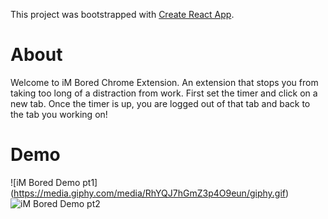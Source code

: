 This project was bootstrapped with [Create React App](https://github.com/facebook/create-react-app).

# About

Welcome to iM Bored Chrome Extension. An extension that stops you from taking too long of a distraction from work. 
 First set the timer and click on a new tab. Once the timer is up, you are logged out of that tab and back to the tab you working on! 
 
 # Demo
 
 ![iM Bored Demo pt1] (https://media.giphy.com/media/RhYQJ7hGmZ3p4O9eun/giphy.gif)
 ![iM Bored Demo pt2](https://media.giphy.com/media/QXCsZcoaSOoXOxacxe/giphy.gif)
